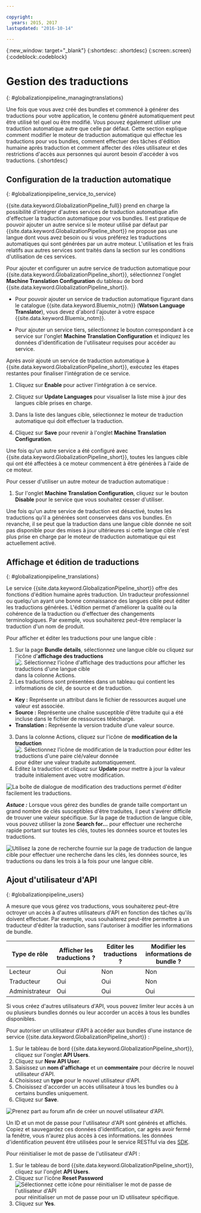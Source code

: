 ```yaml
---

copyright:
  years: 2015, 2017
lastupdated: "2016-10-14"

---
```


{:new_window: target="_blank"}
{:shortdesc: .shortdesc}
{:screen:.screen}
{:codeblock:.codeblock}

# Gestion des traductions
{: #globalizationpipeline_managingtranslations}

Une fois que vous avez créé des bundles et commencé à générer des traductions pour votre application, le contenu généré automatiquement peut être utilisé tel quel ou être modifié. Vous pouvez également utiliser une traduction automatique autre que celle par défaut. Cette section explique comment modifier le moteur de traduction automatique qui effectue les traductions pour vos bundles, comment effectuer des tâches d'édition humaine après traduction et comment affecter des rôles utilisateur et des restrictions d'accès aux personnes qui auront besoin d'accéder à vos traductions.
{:shortdesc}

## Configuration de la traduction automatique
{: #globalizationpipeline_service_to_service}

{{site.data.keyword.GlobalizationPipeline_full}} prend en charge la possibilité d'intégrer d'autres services de traduction automatique afin d'effectuer la traduction automatique pour vos bundles. Il est pratique de pouvoir ajouter un autre service si le moteur utilisé par défaut par {{site.data.keyword.GlobalizationPipeline_short}} ne propose pas une langue dont vous avez besoin ou si vous préférez les traductions automatiques qui sont générées par un autre moteur. L'utilisation et les frais relatifs aux autres services sont traités dans la section sur les conditions d'utilisation de ces services.

Pour ajouter et configurer un autre service de traduction automatique pour {{site.data.keyword.GlobalizationPipeline_short}}, sélectionnez l'onglet **Machine Translation Configuration** du tableau de bord {{site.data.keyword.GlobalizationPipeline_short}}.

* Pour pouvoir ajouter un service de traduction automatique figurant dans le catalogue {{site.data.keyword.Bluemix_notm}} (**Watson Language Translator**), vous devez d'abord l'ajouter à votre espace {{site.data.keyword.Bluemix_notm}}.

* Pour ajouter un service tiers, sélectionnez le bouton correspondant à ce service sur l'onglet **Machine Translation Configuration** et indiquez les données d'identification de l'utilisateur requises pour accéder au service.

Après avoir ajouté un service de traduction automatique à {{site.data.keyword.GlobalizationPipeline_short}}, exécutez les étapes restantes pour finaliser l'intégration de ce service.

1. Cliquez sur **Enable** pour activer l'intégration à ce service.

2. Cliquez sur **Update Languages** pour visualiser la liste mise à jour des langues cible prises en charge.

3. Dans la liste des langues cible, sélectionnez le moteur de traduction automatique qui doit effectuer la traduction.

4. Cliquez sur **Save** pour revenir à l'onglet **Machine Translation Configuration**.

Une fois qu'un autre service a été configuré avec {{site.data.keyword.GlobalizationPipeline_short}}, toutes les langues cible qui ont été affectées à ce moteur commencent à être générées à l'aide de ce moteur. 

Pour cesser d'utiliser un autre moteur de traduction automatique :

1. Sur l'onglet **Machine Translation Configuration**, cliquez sur le bouton **Disable** pour le service que vous souhaitez cesser d'utiliser.

Une fois qu'un autre service de traduction est désactivé, toutes les traductions qu'il a générées sont conservées dans vos bundles. En revanche, il se peut que la traduction dans une langue cible donnée ne soit pas disponible pour des mises à jour ultérieures si cette langue cible n'est plus prise en charge par le moteur de traduction automatique qui est actuellement activé.

<!-- Review comment: When you disable an engine, do you need to go back and reconfigure the languages?? Does it go back to the default engine? What happens? -->

## Affichage et édition de traductions
{: #globalizationpipeline_translations}

Le service {{site.data.keyword.GlobalizationPipeline_short}} offre des fonctions d'édition humaine après traduction. Un traducteur professionnel ou quelqu'un ayant une bonne connaissance des langues cible peut éditer les traductions générées. L'édition permet d'améliorer la qualité ou la cohérence de la traduction ou d'effectuer des changements terminologiques. Par exemple, vous souhaiterez peut-être remplacer la traduction d'un nom de produit.

Pour afficher et éditer les traductions pour une langue cible :

1. Sur la page **Bundle details**, sélectionnez une langue cible ou cliquez sur l'icône d'**affichage des traductions**![. Sélectionnez l'icône d'affichage des traductions pour afficher les traductions d'une langue cible](images/viewProjectDetailIcon.png) dans la colonne Actions.
2. Les traductions sont présentées dans un tableau qui contient les informations de clé, de source et de traduction.
 * **Key :** Représente un attribut dans le fichier de ressources auquel une valeur est associée.
 * **Source :** Représente une chaîne susceptible d'être traduite qui a été incluse dans le fichier de ressources téléchargé.
 * **Translation :** Représente la version traduite d'une valeur source.
3. Dans la colonne Actions, cliquez sur l'icône de **modification de la traduction** ![. Sélectionnez l'icône de modification de la traduction pour éditer les traductions d'une paire clé/valeur donnée](images/editIcon.png) pour éditer une valeur traduite automatiquement.
4. Editez la traduction et cliquez sur **Update** pour mettre à jour la valeur traduite initialement avec votre modification.

![La boîte de dialogue de modification des traductions permet d'éditer facilement les traductions.](images/editTranslation.png) 

***Astuce :*** Lorsque vous gérez des bundles de grande taille comportant un grand nombre de clés susceptibles d'être traduites, il peut s'avérer difficile de trouver une valeur spécifique. Sur la page de traduction de langue cible, vous pouvez utiliser la zone **Search for...** pour effectuer une recherche rapide portant sur toutes les clés, toutes les données source et toutes les traductions.

![Utilisez la zone de recherche fournie sur la page de traduction de langue cible pour effectuer une recherche dans les clés, les données source, les traductions ou dans les trois à la fois pour une langue cible. ](images/search.png) 


## Ajout d'utilisateur d'API
{: #globalizationpipeline_users}

A mesure que vous gérez vos traductions, vous souhaiterez peut-être octroyer un accès à d'autres utilisateurs d'API en fonction des tâches qu'ils doivent effectuer. Par exemple, vous souhaiterez peut-être permettre à un traducteur d'éditer la traduction, sans l'autoriser à modifier les informations de bundle.

| Type de rôle | Afficher les traductions ? | Editer les traductions ? | Modifier les informations de bundle ? |
|-----------|--------------------|--------------------|----------------------------|
| Lecteur | Oui | Non | Non |
| Traducteur | Oui | Oui | Non |
| Administrateur | Oui | Oui | Oui |

Si vous créez d'autres utilisateurs d'API, vous pouvez limiter leur accès à un ou plusieurs bundles donnés ou leur accorder un accès à tous les bundles disponibles.

Pour autoriser un utilisateur d'API à accéder aux bundles d'une instance de service {{site.data.keyword.GlobalizationPipeline_short}} :

1. Sur le tableau de bord {{site.data.keyword.GlobalizationPipeline_short}}, cliquez sur l'onglet **API Users**.
2. Cliquez sur **New API User**.
3. Saisissez un **nom d'affichage** et un **commentaire** pour décrire le nouvel utilisateur d'API.
4. Choisissez un **type** pour le nouvel utilisateur d'API.
5. Choisissez d'accorder un accès utilisateur à tous les bundles ou à certains bundles uniquement.
6. Cliquez sur **Save**.

![Prenez part au forum afin de créer un nouvel utilisateur d'API.](images/newUser.png)

Un ID et un mot de passe pour l'utilisateur d'API sont générés et affichés. Copiez et sauvegardez ces données d'identification, car agrès avoir fermé la fenêtre, vous n'aurez plus accès à ces informations. les données d'identification peuvent être utilisées pour le service RESTful via des [SDK](https://github.com/IBM-Bluemix/gp-common). 

Pour réinitialiser le mot de passe de l'utilisateur d'API :

1. Sur le tableau de bord {{site.data.keyword.GlobalizationPipeline_short}}, cliquez sur l'onglet **API Users**.
2. Cliquez sur l'icône **Reset Password** ![Sélectionnez cette icône pour réinitialiser le mot de passe de l'utilisateur d'API](images/resetPW.png) pour réinitialiser un mot de passe pour un ID utilisateur spécifique. 
3. Cliquez sur **Yes**. 

